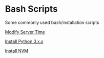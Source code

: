 # Bash Scripts
Some commonly used bash/installation scripts

[Modify Server Time](convert-utc-to-ist.md)

[Install Python 3.x.x](install-python3.x.x.md)

[Install NVM](install-nvm.md)
